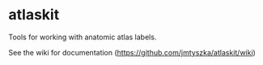 # atlaskit
Tools for working with anatomic atlas labels.

See the wiki for documentation (https://github.com/jmtyszka/atlaskit/wiki)
